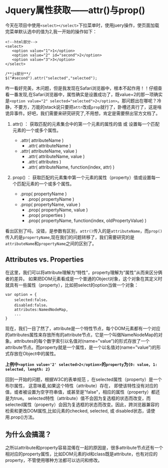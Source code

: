 # Jquery属性获取——attr()与prop()
今天在项目中使用`<select></select>`下拉菜单时，使用juery操作，使页面加载完菜单默认选中的值为2,我一开始的操作如下：

	<!--html部分-->
    <select>
       <option value="1">1</option>
       <option value="2" id="second">2</option>
       <option value="3">3</option>
    </select>

	/**js部分**/
	$("#second").attr("selected","selected");

咋一看好完美，木问题，但是我发现在Safari浏览器中，根本不起作用！！仔细查看一番发现,在Safari浏览器中，属性确实是设置成功了，既value=2的那一项确实是`<option value="2" selected="selected">2</option>`。那问题出在哪呢？冷静，不要方，万能的stack说只要把`attr`改成`prop`就行了，卧槽还真行了，这是啥诡异事件。好吧，我们需要来研究研究了,不用想，肯定是需要祭出官方文档了。

1. attr() ： 获取匹配的元素集合中的第一个元素的属性的值  或 设置每一个匹配元素的一个或多个属性。
	- .attr( attributeName )
		- .attr( attributeName )
	- .attr( attributeName, value )
		- .attr( attributeName, value )
		- .attr( attributes )
		- .attr( attributeName, function(index, attr) )

1. prop() ： 获取匹配的元素集中第一个元素的属性（property）值或设置每一个匹配元素的一个或多个属性。
	- .prop( propertyName )
		- .prop( propertyName )
	- .prop( propertyName, value )
		- .prop( propertyName, value )
		- .prop( properties )
		- .prop( propertyName, function(index, oldPropertyValue) )

看出区别了吗，没错，是参数有区别，`attr()`传入的是`attributeName`，而`prop()`传入的是`propertyName`,现在我们的问题转移了，我们需要研究的是`attributeName`和`propertyName`之间的区别了。


## Attributes vs. Properties ##
在这里，我们可以将attribute理解为“特性”，property理解为“属性”从而来区分俩者的差异。
如果把DOM元素看成是一个普通的Object对象，这个对象在其定义时就具有一些属性（property），比如把select的option当做一个对象：

    var option = {
		selected:false，
		disabled:false，
		attributes:NamedNodeMap,
		...
	}


现在，我们一目了然了，attribute是一个特性节点，每个DOM元素都有一个对应的attributes属性来存放所有的attribute节点，它是一个叫做NameNodeMap的对象。attributes的每个数字索引以名值对(name=”value”)的形式存放了一个attribute节点。而property就是一个属性，是一个以名值对(name=”value”)的形式存放在Object中的属性。

**上例中`<option value='2' selected>2</option>`的`property`为`{0: value, 1: selected, length: 2}`**


回到一开始的问题，根据W3C的表单规范 ，在selected属性（property）是一个布尔属性， 这意味着,如果这个特性（attribute）存在， 即使该特性没有对应的值，或者被设置为空字符串值，或甚至是"false"，相应的属性（property）都还是为true。 selected特性（attribute）值不会因为复选框的状态而改变，而selected属性（property）会因为复选框的状态而改变。因此，跨浏览器兼容的检索和更改DOM属性,比如元素的checked, selected, 或 disabled状态，请使用.prop()方法。


## 为什么会搞混？ ##
之所以attribute和property容易混倄在一起的原因是，很多attribute节点还有一个相对应的property属性，比如DOM元素的id和class既是attribute，也有对应的property，不管使用哪种方法都可以访问和修改。